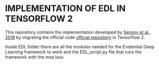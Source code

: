 # IMPLEMENTATION OF EDL IN TENSORFLOW 2 #

This repository contains the implementation developed by [Sensoy et al., 2018](https://arxiv.org/abs/1806.01768)
by migrating the official code [official repository](https://muratsensoy.github.io/uncertainty.html) in Tensorflow 2.

Inside EDL folder there are all the modules needed for the Evidential Deep Learning framework to work and the EDL_script.py
file that runs the framework with the mse loss.


